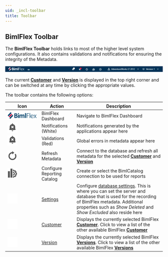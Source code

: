 ```yaml
---
uid: _incl-toolbar
title: Toolbar
---
```


## BimlFlex Toolbar

The **BimlFlex Toolbar** holds links to most of the higher level system configurations. It also contains validations and notifications for ensuring the integrity of the Metadata.

![BimlFlex Toolbar](../../static/img/bimlflex-title-bar.png "BimlFlex Toolbar")

The current [**Customer**](xref:bimlflex-concepts-customer) and [**Version**](xref:bimlflex-concepts-version) is displayed in the top right corner and can be switched at any time by clicking the appropriate values.

The toolbar contains the following options:

| Icon | Action | Description |
| ---- | ------ | ----------- |
| <img src="../../static/svg/BimlFlex.svg"/> | <span class="nowrap-col m-5">BimlFlex Dashboard</span> | Navigate to BimlFlex Dashboard |
| <div class="icon-col m-5"><img src="../../static/svg/alert.svg"/></div> | <span class="nowrap-col m-5">Notifications (White)</span> | Notifications generated by the applications appear here |
| <div class="icon-col m-5"><img src="../../static/svg/alert.svg"/></div> | <span class="nowrap-col m-5">Validations (Red)</span> | Global errors in metadata appear here |
| <div class="icon-col m-5"><img src="../../static/svg/refresh.svg"/></div> | <span class="nowrap-col m-5">Refresh Metadata</span> | Connect to the database and refresh all metadata for the selected **[Customer](xref:bimlflex-concepts-customer)** and **[Version](xref:bimlflex-concepts-version)** |
| <div class="icon-col m-5"><img src="../../static/svg/biml-catalog-connection.svg"/></div> | <span class="nowrap-col m-5">Configure Reporting Catalog</span> | Create or select the BimlCatalog connection to be used for reports |
| <div class="icon-col m-5"><img src="../../static/svg/portal-settings.svg"/></div> | <span class="nowrap-col m-5">[Settings](xref:bimlflex-application-database-settings)</span> | Configure [database settings](xref:bimlflex-application-database-settings). This is where you can set the server and database that is used for the recording of BimlFlex metadata. Additional properties such as *Show Deleted* and *Show Excluded* also reside here |
| <div class="icon-col m-5"><img src="../../static/svg/customers.svg"/></div> | <span class="nowrap-col m-5">[Customer](xref:bimlflex-concepts-customer)</span>|Displays the currently selected BimlFlex **[Customer](xref:bimlflex-concepts-customer)**. Click to view a list of the other available BimlFlex **[Customer](xref:bimlflex-concepts-customer)** |
| <div class="icon-col m-5"><img src="../../static/svg/versions.svg"/></div> | <span class="nowrap-col m-5">[Version](xref:bimlflex-concepts-version)</span>|Displays the currently selected BimlFlex **[Versions](xref:bimlflex-concepts-version)**. Click to view a list of the other available BimlFlex **[Versions](xref:bimlflex-concepts-version)** |
